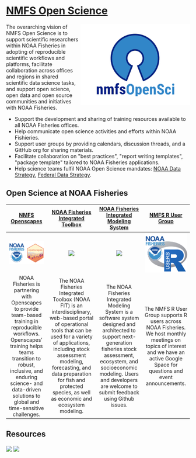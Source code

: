 # [NMFS Open Science](https://nmfs-openscapes.github.io/) 
<!-- Code to make buttons https://www.imagefu.com/create/button#%7B%22content%22:%22%3Cspan+style=%5C%22font-family:+&quot;Open+Sans&quot;,+sans-serif;+color:+rgb(0,+0,+255);+text-shadow:+rgb(51,+51,+51)+1px+1px+0px;+font-size:+17px;%5C%22%3EResources%3C/span%3E%22,%22background%22:%7B%22orientation%22:0,%22stops%22:%5B%7B%22color%22:%22#ffffffff%22,%22offset%22:0%7D,%7B%22color%22:%22#ffffffff%22,%22offset%22:50%7D,%7B%22color%22:%22#ffffffff%22,%22offset%22:100%7D%5D%7D,%22borders%22:%7B%22top%22:%7B%22color%22:%22#0000ffff%22,%22width%22:1%7D,%22right%22:%7B%22color%22:%22#0000ffff%22,%22width%22:1%7D,%22bottom%22:%7B%22color%22:%22#0000ffff%22,%22width%22:1%7D,%22left%22:%7B%22color%22:%22#0000ffff%22,%22width%22:1%7D%7D,%22corners%22:%7B%22topLeft%22:%7B%22horizontalRadius%22:5,%22verticalRadius%22:5%7D,%22topRight%22:%7B%22horizontalRadius%22:5,%22verticalRadius%22:5%7D,%22bottomRight%22:%7B%22horizontalRadius%22:5,%22verticalRadius%22:5%7D,%22bottomLeft%22:%7B%22horizontalRadius%22:5,%22verticalRadius%22:5%7D%7D,%22sizeOrPadding%22:%7B%22top%22:10,%22right%22:10,%22left%22:10,%22bottom%22:10%7D,%22shadows%22:%5B%7B%22type%22:0,%22horizontalOffset%22:0,%22verticalOffset%22:0,%22blur%22:2,%22color%22:%22#444444dd%22%7D%5D%7D -->

<img align="right" src="https://raw.githubusercontent.com/nmfs-opensci/assets/main/logo/nmfs-opensci-white-square.png" width="300" margin="100">  

The overarching vision of NMFS Open Science is to support scientific researchers within NOAA Fisheries in adopting of reproducible scientific workflows
and platforms, facilitate collaboration across offices and regions in shared scientific data science tasks, and support open science, open data and open source communities and initiatives with NOAA Fisheries.

* Support the development and sharing of training resources available to all NOAA Fisheries offices.
* Help communicate open science activities and efforts within NOAA Fishieries.
* Support user groups by providing calendars, discussion threads, and a GitHub org for sharing materials.
* Facilitate collaboration on "best practices", "report writing templates", "package template" tailored to NOAA Fisheries applications.
* Help science teams fulfil NOAA Open Science mandates: [NOAA Data Strategy](https://sciencecouncil.noaa.gov/Portals/0/2020%20Data%20Strategy.pdf?ver=2020-09-17-150024-997), 
[Federal Data Strategy](https://strategy.data.gov/).

## Open Science at NOAA Fisheries

| [NMFS Openscapes](https://nmfs-openscapes.github.io) | [NOAA Fisheries Integrated Toolbox](https://noaa-fisheries-integrated-toolbox.github.io/) | [NOAA Fisheries Integrated Modeling System](https://noaa-fims.github.io/) | [NMFS R User Group](https://nmfs-openscapes.github.io/NMFS-R-UG/) |
| :---: | :---: | :---: | :---: |
| <a href="https://nmfs-openscapes.github.io"><img align="center" src="https://github.com/nmfs-opensci/assets/blob/main/logo/nmfs-openscapes-logo.png" width="300"></a> | <a href="https://noaa-fisheries-integrated-toolbox.github.io/"><img align="center" src="https://avatars.githubusercontent.com/u/49072821?s=200&v=4" width="300"></a> | <a href="https://noaa-fims.github.io/"><img align="center" src="https://noaa-fims.github.io/assets/img/logo.png" width="300"></a> | <a href="https://nmfs-openscapes.github.io/NMFS-R-UG/"><img align="center" src="https://github.com/nmfs-opensci/assets/blob/main/logo/nmfs-r-ug-logo.png" width="300"></a> |
| NOAA Fisheries is partnering with Openscapes to provide team-based training in reproducible workflows. Openscapes’ training helps teams transition to robust, inclusive, and enduring science- and data-driven solutions to global and time-sensitive challenges. | The NOAA Fisheries Integrated Toolbox (NOAA FIT) is an interdisciplinary, web-based portal of operational tools that can be used for a variety of applications, including stock assessment modeling, forecasting, and data preparation for fish and protected species, as well as economic and ecosystem modeling. | The NOAA Fisheries Integrated Modeling System is a software system designed and architected to support next-generation fisheries stock assessment, ecosystem, and socioeconomic modeling. Users and developers are welcome to submit feedback using Github issues. | The NMFS R User Group supports R users across NOAA Fisheries. We host monthly meetings on topics of interest and we have an active Google Space for questions and event announcements. |

## Resources

<!--
<a href="https://nmfs-openscapes.github.io/NMFS-R-UG/"><img align="center" src="https://github.com/nmfs-opensci/.github/blob/main/logo/nmfs-r-ug.png" height="30"></a> <a href="https://nmfs-openscapes.github.io/About/"><img align="center" src="https://github.com/nmfs-openscapes/.github/blob/main/profile/resources.png" height="30"></a> 
-->
<a href="https://calendar.google.com/calendar/embed?src=noaa.gov_60rfn7ml9rpchl63vs4af9n018%40group.calendar.google.com&ctz=America%2FLos_Angeles"><img align="center" src="https://github.com/nmfs-openscapes/.github/blob/main/profile/calendar.png" height="30"></a> <a href="https://github.com/nmfs-openscapes/.github/wiki"><img align="center" src="https://github.com/nmfs-openscapes/.github/blob/main/profile/wiki.png" height="30"></a>

